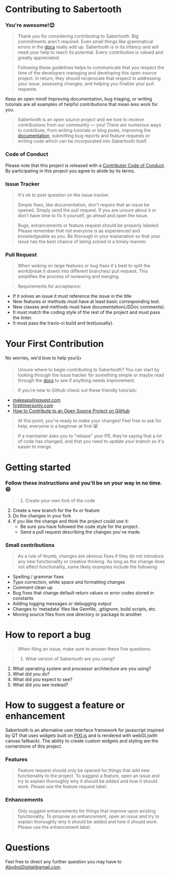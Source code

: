 # Contributing to Sabertooth

### You're awesome!:blush:

>Thank you for considering contributing to Sabertooth. Big commitments aren't required. Even small things like grammatical errors in the [docs](https://abydosdigital.github.io/Sabertooth/) really add up. Sabertooth is in its infancy and will need your help to reach its potential. Every contribution is valued and greatly appreciated.

>Following these guidelines helps to communicate that you respect the time of the developers managing and developing this open source project. In return, they should reciprocate that respect in addressing your issue, assessing changes, and helping you finalize your pull requests.

Keep an open mind! Improving documentation, bug triaging, or writing tutorials are all examples of helpful contributions that mean less work for you.

> Sabertooth is an open source project and we love to receive contributions from our community — you! There are numerous ways to contribute, from writing tutorials or blog posts, improving the [documentation](https://abydosdigital.github.io/Sabertooth/), submitting bug reports and feature requests or writing code which can be incorporated into Sabertooth itself.

### Code of Conduct
Please note that this project is released with a [Contributor Code of Conduct](code-of-conduct.md). By participating in this project you agree to abide by its terms.

### Issue Tracker

> It's ok to post question on the issue tracker.

> Simple fixes, like documentation, don't require that an issue be opened. Simply send the pull request. If you are unsure about it or don't have time to fix it yourself, go ahead and open the issue.

> Bugs, enhancements or feature request should be properly labeled. Please remember that not everyone is as experienced and knowledgeable as you. Be thorough in your explanation so that your issue has the best chance of being solved in a timely manner.

### Pull Request

> When woking on large features or bug fixes it's best to split the work(break it down) into different branches/ pull request. This simplifies the process of reviewing and merging.

> Requirements for acceptance:
* If it solves an issue it must reference the issue in the title
* New features or methods must have at least basic corresponding test.
* New classes and methods must have documentation(JSDoc comments).
* It must match the coding style of the rest of the project and must pass the linter.
* It must pass the travis-ci build and test(usually).

# Your First Contribution
No worries, we'd love to help you!:thumbsup:

> Unsure where to begin contributing to Sabertooth? You can start by looking through the issue tracker for something simple or maybe read through the [docs](https://abydosdigital.github.io/Sabertooth/) to see if anything needs improvement.

>If you're new to Github check out these friendly tutorials:
* [makeapullrequest.com](http://makeapullrequest.com/)
* [firsttimersonly.com](http://www.firsttimersonly.com/)
* [How to Contribute to an Open Source Project on GitHub](https://egghead.io/series/how-to-contribute-to-an-open-source-project-on-github)

>At this point, you're ready to make your changes! Feel free to ask for help; everyone is a beginner at first :smile_cat:

>If a maintainer asks you to "rebase" your PR, they're saying that a lot of code has changed, and that you need to update your branch so it's easier to merge.

# Getting started

### Follow these instructions and you'll be on your way in no time.:smile:

>1. Create your own fork of the code
2. Create a new branch for the fix or feature
3. Do the changes in your fork
4. If you like the change and think the project could use it:
    * Be sure you have followed the code style for the project.
    * Send a pull request describing the changes you've made.


### Small contributions

>As a rule of thumb, changes are obvious fixes if they do not introduce any new functionality or creative thinking. As long as the change does not affect functionality, some likely examples include the following:
* Spelling / grammar fixes
* Typo correction, white space and formatting changes
* Comment clean up
* Bug fixes that change default return values or error codes stored in constants
* Adding logging messages or debugging output
* Changes to ‘metadata’ files like Gemfile, .gitignore, build scripts, etc.
* Moving source files from one directory or package to another

# How to report a bug

> When filing an issue, make sure to answer these five questions:

>1. What version of Sabertooth are you using?
2. What operating system and processor architecture are you using?
3. What did you do?
4. What did you expect to see?
5. What did you see instead?

# How to suggest a feature or enhancement

Sabertooth is an alternative user interface framework for javascript inspired by QT that uses widgets built on [PIXI.js](https://github.com/pixijs/pixi.js) and is rendered with webGL(with canvas fallback). The ability to create custom widgets and styling are the cornerstone of this project.

### Features

>Feature request should only be opened for things that add new functionality to the project.
To suggest a feature, open an issue and try to explain thoroughly why it should be added and how it should work. Please use the feature request label.

### Enhancements

>Only suggest enhancements for things that improve upon existing functionality. To propose an enhancement, open an issue and try to explain thoroughly why it should be added and how it should work. Please use the enhancement label.

# Questions

Feel free to direct any further question you may have to AbydosDigital@gmail.com.
